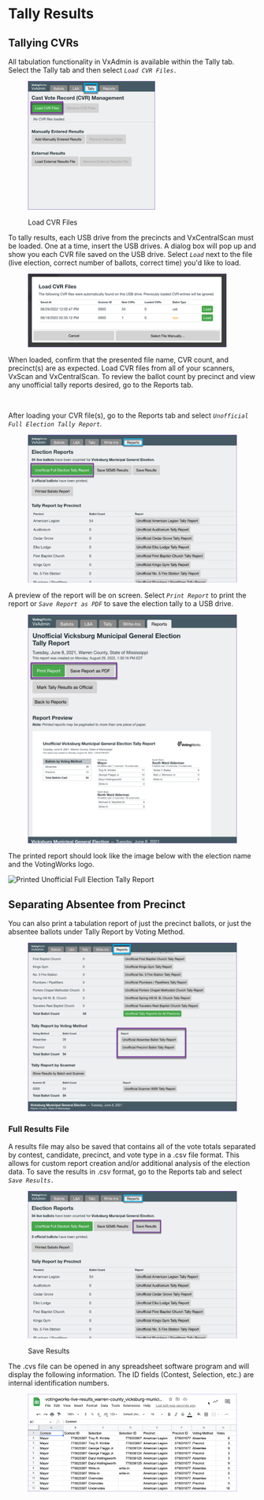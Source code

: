 # Tally Results

## Tallying CVRs

All tabulation functionality in VxAdmin is available within the Tally tab. Select the Tally tab and then select _`Load CVR Files.`_

<figure><img src="../.gitbook/assets/image (60).png" alt=""><figcaption><p>Load CVR Files</p></figcaption></figure>

To tally results, each USB drive from the precincts and VxCentralScan must be loaded. One at a time, insert the USB drives. A dialog box will pop up and show you each CVR file saved on the USB drive. Select _`Load`_ next to the file (live election, correct number of ballots, correct time) you'd like to load.

<figure><img src="../.gitbook/assets/image (88).png" alt=""><figcaption></figcaption></figure>

When loaded, confirm that the presented file name, CVR count, and precinct(s) are as expected. Load CVR files from all of your scanners, VxScan and VxCentralScan. To review the ballot count by precinct and view any unofficial tally reports desired, go to the Reports tab.&#x20;

<figure><img src="../.gitbook/assets/image (6).png" alt=""><figcaption></figcaption></figure>

After loading your CVR file(s), go to the Reports tab and select _`Unofficial Full Election Tally Report`._&#x20;

<figure><img src="../.gitbook/assets/image (55).png" alt=""><figcaption></figcaption></figure>

A preview of the report will be on screen. Select _`Print Report`_ to print the report or _`Save Report as PDF`_ to save the election tally to a USB drive.

<figure><img src="../.gitbook/assets/image (125).png" alt=""><figcaption></figcaption></figure>

The printed report should look like the image below with the election name and the VotingWorks logo.

![Printed Unofficial Full Election Tally Report](../.gitbook/assets/results7.jpg)

## Separating Absentee from Precinct

You can also print a tabulation report of just the precinct ballots, or just the absentee ballots under Tally Report by Voting Method.

<figure><img src="../.gitbook/assets/image (29).png" alt=""><figcaption></figcaption></figure>

### Full Results File

A results file may also be saved that contains all of the vote totals separated by contest, candidate, precinct, and vote type in a .csv file format. This allows for custom report creation and/or additional analysis of the election data.  To save the results in .csv format, go to the Reports tab and select _`Save Results.`_

<figure><img src="../.gitbook/assets/image (141).png" alt=""><figcaption><p>Save Results</p></figcaption></figure>

The .cvs file can be opened in any spreadsheet software program and will display the following information. The ID fields (Contest, Selection, etc.) are internal identification numbers.

<figure><img src="../.gitbook/assets/image (63).png" alt=""><figcaption><p>    </p></figcaption></figure>
